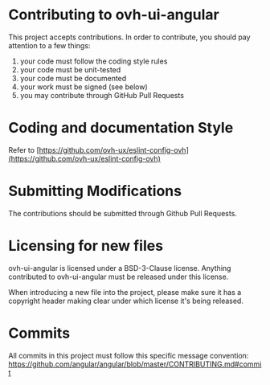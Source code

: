 # Contributing to ovh-ui-angular

This project accepts contributions. In order to contribute, you should
pay attention to a few things:

1. your code must follow the coding style rules
2. your code must be unit-tested
3. your code must be documented
4. your work must be signed (see below)
5. you may contribute through GitHub Pull Requests

# Coding and documentation Style

Refer to [https://github.com/ovh-ux/eslint-config-ovh](https://github.com/ovh-ux/eslint-config-ovh)

# Submitting Modifications

The contributions should be submitted through Github Pull Requests.

# Licensing for new files

ovh-ui-angular is licensed under a BSD-3-Clause license. Anything
contributed to ovh-ui-angular must be released under this license.

When introducing a new file into the project, please make sure it has a
copyright header making clear under which license it's being released.

# Commits

All commits in this project must follow this specific message convention: <https://github.com/angular/angular/blob/master/CONTRIBUTING.md#commit>
